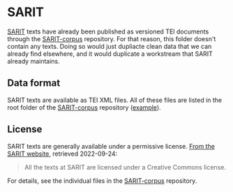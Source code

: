 SARIT
=====

[SARIT][sarit] texts have already been published as versioned TEI documents
through the [SARIT-corpus][sarit-repo] repository. For that reason, this folder
doesn't contain any texts. Doing so would just dupliacte clean data that we can
already find elsewhere, and it would duplicate a workstream that SARIT already
maintains.


Data format
-----------

SARIT texts are available as TEI XML files. All of these files are listed in
the root folder of the [SARIT-corpus][sarit-repo] repository ([example][ex]).


License
-------

SARIT texts are generally available under a permissive license. [From the SARIT
website][sarit-license], retrieved 2022-09-24:

> All the texts at SARIT are licensed under a Creative Commons license.

For details, see the individual files in the [SARIT-corpus][sarit-repo]
repository.


[sarit]: https://sarit.indology.info/
[sarit-repo]: https://github.com/sarit/SARIT-corpus
[sarit-license]: https://sarit.indology.info/sarit-pm/docs/welcome.html
[ex]: https://github.com/sarit/SARIT-corpus/blob/master/asvaghosa-buddhacarita.xml
